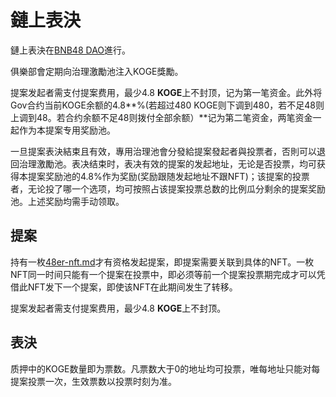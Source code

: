 # 鏈上表決

鏈上表決在[BNB48 DAO](https://www.bnb48.club)進行。

俱樂部會定期向治理激勵池注入KOGE獎勵。

提案发起者需支付提案费用，最少4.8 **KOGE**上不封顶，记为第一笔资金。此外将Gov合约当前KOGE余额的4.8**%(若超过480 KOGE则下调到480，若不足48则上调到48。若合约余额不足48则拨付全部余额）**记为第二笔资金，两笔资金一起作为本提案专用奖励池。

一旦提案表決結束且有效，專用治理池會分發給提案發起者與投票者，否則可以退回治理激勵池。表决结束时，表决有效的提案的发起地址，无论是否投票，均可获得本提案奖励池的4.8%作为奖励(奖励跟随发起地址不跟NFT)；该提案的投票者，无论投了哪一个选项，均可按照占该提案投票总数的比例瓜分剩余的提案奖励池。上述奖励均需手动领取。

## 提案

持有一枚[48er-nft.md](48er-nft.md "mention")才有资格发起提案，即提案需要关联到具体的NFT。一枚NFT同一时间只能有一个提案在投票中，即必须等前一个提案投票期完成才可以凭借此NFT发下一个提案，即使该NFT在此期间发生了转移。

提案发起者需支付提案费用，最少4.8 **KOGE**上不封顶。

## 表決

质押中的KOGE数量即为票数。凡票数大于0的地址均可投票，唯每地址只能对每提案投票一次，生效票数以投票时刻为准。

